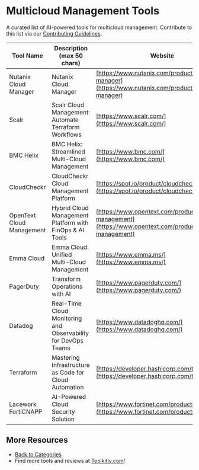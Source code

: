 # Multicloud Management Tools

A curated list of AI-powered tools for multicloud management. Contribute to this list via our [Contributing Guidelines](https://github.com/ToolkitlyAI/awesome-ai-tools/blob/master/CONTRIBUTING.md).

| Tool Name | Description (max 50 chars) | Website |
|-----------|----------------------------|---------|
| Nutanix Cloud Manager | Nutanix Cloud Manager | [https://www.nutanix.com/products/cloud-manager](https://www.nutanix.com/products/cloud-manager) |
| Scalr | Scalr Cloud Management: Automate Terraform Workflows | [https://www.scalr.com/](https://www.scalr.com/) |
| BMC Helix | BMC Helix: Streamlined Multi-Cloud Management | [https://www.bmc.com/](https://www.bmc.com/) |
| CloudCheckr | CloudCheckr Cloud Management Platform | [https://spot.io/product/cloudcheckr/](https://spot.io/product/cloudcheckr/) |
| OpenText Cloud Management | Hybrid Cloud Management Platform with FinOps & AI Tools | [https://www.opentext.com/products/cloud-management](https://www.opentext.com/products/cloud-management) |
| Emma Cloud | Emma Cloud: Unified Multi-Cloud Management | [https://www.emma.ms/](https://www.emma.ms/) |
| PagerDuty | Transform Operations with AI | [https://www.pagerduty.com/](https://www.pagerduty.com/) |
| Datadog | Real-Time Cloud Monitoring and Observability for DevOps Teams | [https://www.datadoghq.com/](https://www.datadoghq.com/) |
| Terraform | Mastering Infrastructure as Code for Cloud Automation | [https://developer.hashicorp.com/terraform](https://developer.hashicorp.com/terraform) |
| Lacework FortiCNAPP | AI-Powered Cloud Security Solution | [https://www.fortinet.com/products/forticnapp](https://www.fortinet.com/products/forticnapp) |

## More Resources
- [Back to Categories](https://github.com/ToolkitlyAI/awesome-ai-tools/blob/master/README.md)
- Find more tools and reviews at [Toolkitly.com](https://toolkitly.com)!
